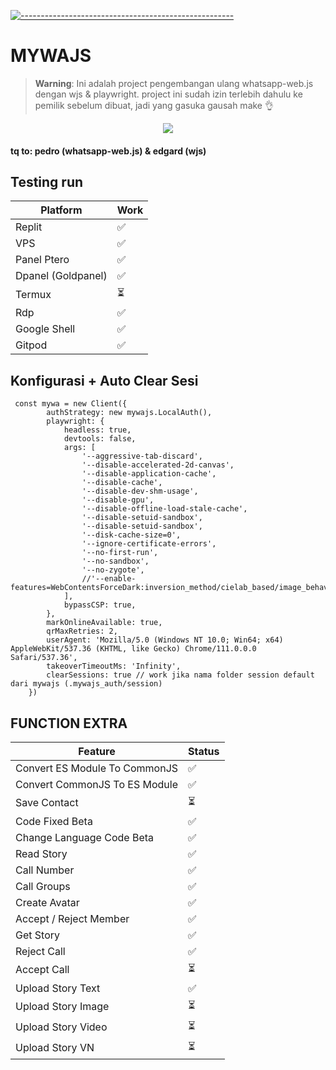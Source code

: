 [![-----------------------------------------------------](https://raw.githubusercontent.com/andreasbm/readme/master/assets/lines/colored.png)](#table-of-contents)
# MYWAJS
 > **Warning**: Ini adalah project pengembangan ulang whatsapp-web.js dengan wjs & playwright. project ini sudah izin terlebih dahulu ke pemilik sebelum dibuat, jadi yang gasuka gausah make 👌
 <p align="center">
<img width="" src="https://img.shields.io/github/repo-size/amiruldev20/mywajs?color=green&label=Repo%20Size&style=for-the-badge&logo=appveyor">
</p>

#### tq to: pedro (whatsapp-web.js) & edgard (wjs)

## Testing run
| Platform | Work |
| ---------|------|
| Replit | ✅ |
| VPS | ✅ |
| Panel Ptero | ✅ |
| Dpanel (Goldpanel) | ✅ |
| Termux | ⏳ |
| Rdp | ✅ |
| Google Shell | ✅ |
| Gitpod | ✅ |

## Konfigurasi + Auto Clear Sesi
```
 const mywa = new Client({
        authStrategy: new mywajs.LocalAuth(),
        playwright: {
            headless: true,
            devtools: false,
            args: [
                '--aggressive-tab-discard',
                '--disable-accelerated-2d-canvas',
                '--disable-application-cache',
                '--disable-cache',
                '--disable-dev-shm-usage',
                '--disable-gpu',
                '--disable-offline-load-stale-cache',
                '--disable-setuid-sandbox',
                '--disable-setuid-sandbox',
                '--disk-cache-size=0',
                '--ignore-certificate-errors',
                '--no-first-run',
                '--no-sandbox',
                '--no-zygote',
                //'--enable-features=WebContentsForceDark:inversion_method/cielab_based/image_behavior/selective/text_lightness_threshold/150/background_lightness_threshold/205'
            ],
            bypassCSP: true,
        },
        markOnlineAvailable: true,
        qrMaxRetries: 2,
        userAgent: 'Mozilla/5.0 (Windows NT 10.0; Win64; x64) AppleWebKit/537.36 (KHTML, like Gecko) Chrome/111.0.0.0 Safari/537.36',
        takeoverTimeoutMs: 'Infinity',
        clearSessions: true // work jika nama folder session default dari mywajs (.mywajs_auth/session)
    })
```

 ##  FUNCTION EXTRA
| Feature  | Status |
| ------------- | ------------- |
| Convert ES Module To CommonJS | ✅ |
| Convert CommonJS To ES Module | ✅ |
| Save Contact | ⏳ |
| Code Fixed Beta | ✅ |
| Change Language Code Beta | ✅ |
| Read Story  |  ✅  |
| Call Number |  ✅  |
| Call Groups |  ✅  |
| Create Avatar | ✅ |
| Accept / Reject Member | ✅ |
| Get Story | ✅ |
| Reject Call | ✅ |
| Accept Call | ⏳ |
| Upload Story Text  |  ✅  |
| Upload Story Image |  ⏳  |
| Upload Story Video |  ⏳  |
| Upload Story VN  |   ⏳  |
